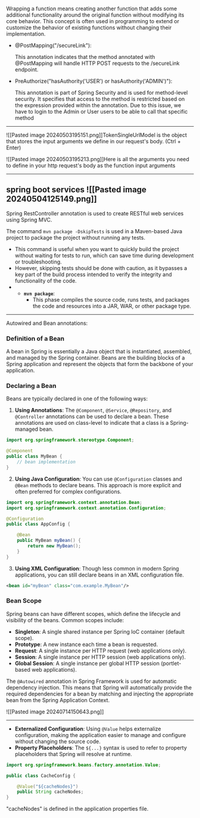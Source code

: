 Wrapping a function means creating another function that adds some additional functionality around the original function without modifying its core behavior. This concept is often used in programming to extend or customize the behavior of existing functions without changing their implementation.

- @PostMapping("/secureLink"):

    This annotation indicates that the method annotated with @PostMapping will handle HTTP POST requests to the /secureLink endpoint.


- PreAuthorize("hasAuthority('USER') or hasAuthority('ADMIN')"):

    This annotation is part of Spring Security and is used for method-level security.
    It specifies that access to the method is restricted based on the expression provided within the annotation.
    Due to this issue, we have to login to the Admin or User users to be able to call that specific method
----------------------------------------

![[Pasted image 20240503195151.png]]TokenSingleUrlModel is the object that stores the input arguments we define in our request's body. (Ctrl + Enter)

![[Pasted image 20240503195213.png]]Here is all the arguments you need to define in your http request's body as the function input  arguments

--------------------------
spring boot services
![[Pasted image 20240504125149.png]]
----------------------------

Spring RestController annotation is used to create RESTful web services using Spring MVC.

The command `mvn package -DskipTests` is used in a Maven-based Java project to package the project without running any tests.
- This command is useful when you want to quickly build the project without waiting for tests to run, which can save time during development or troubleshooting.
- However, skipping tests should be done with caution, as it bypasses a key part of the build process intended to verify the integrity and functionality of the code.
- - **`mvn package`**:
    - This phase compiles the source code, runs tests, and packages the code and resources into a JAR, WAR, or other package type.

-------------------------------

Autowired and Bean annotations:

### Definition of a Bean

A bean in Spring is essentially a Java object that is instantiated, assembled, and managed by the Spring container. Beans are the building blocks of a Spring application and represent the objects that form the backbone of your application.

### Declaring a Bean

Beans are typically declared in one of the following ways:

1. **Using Annotations**: The `@Component`, `@Service`, `@Repository`, and `@Controller` annotations can be used to declare a bean. These annotations are used on class-level to indicate that a class is a Spring-managed bean.

```java
import org.springframework.stereotype.Component;

@Component
public class MyBean {
    // bean implementation
}
```

2. **Using Java Configuration**: You can use `@Configuration` classes and `@Bean` methods to declare beans. This approach is more explicit and often preferred for complex configurations.

```java
import org.springframework.context.annotation.Bean;
import org.springframework.context.annotation.Configuration;

@Configuration
public class AppConfig {

    @Bean
    public MyBean myBean() {
        return new MyBean();
    }
}
```

3. **Using XML Configuration**: Though less common in modern Spring applications, you can still declare beans in an XML configuration file.

```xml
<bean id="myBean" class="com.example.MyBean"/>
```


### Bean Scope

Spring beans can have different scopes, which define the lifecycle and visibility of the beans. Common scopes include:

- **Singleton**: A single shared instance per Spring IoC container (default scope).
- **Prototype**: A new instance each time a bean is requested.
- **Request**: A single instance per HTTP request (web applications only).
- **Session**: A single instance per HTTP session (web applications only).
- **Global Session**: A single instance per global HTTP session (portlet-based web applications).


The `@Autowired` annotation in Spring Framework is used for automatic dependency injection. This means that Spring will automatically provide the required dependencies for a bean by matching and injecting the appropriate bean from the Spring Application Context.

![[Pasted image 20240714150643.png]]

-------------------------

- **Externalized Configuration**: Using `@Value` helps externalize configuration, making the application easier to manage and configure without changing the source code.
- **Property Placeholders**: The `${...}` syntax is used to refer to property placeholders that Spring will resolve at runtime.

```java
import org.springframework.beans.factory.annotation.Value;

public class CacheConfig {

    @Value("${cacheNodes}")
    public String cacheNodes;
}
```

"cacheNodes" is defined in the application properties file.